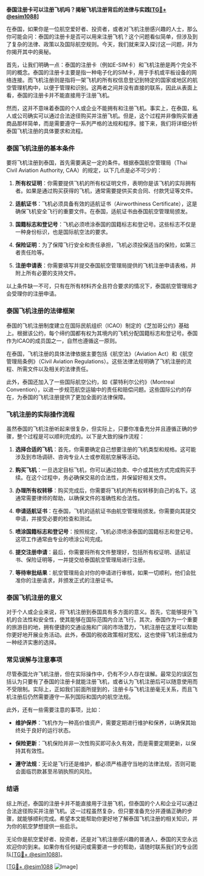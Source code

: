 **泰国注册卡可以注册飞机吗？揭秘飞机注册背后的法律与实践[[TG💪+ @esim1088](https://t.me/s/esim1088)]**

在泰国，如果你是一位航空爱好者、投资者，或者对飞机注册感兴趣的人士，那么你可能会问：泰国的注册卡是否可以用来注册飞机？这个问题看似简单，但涉及到了复杂的法律、政策以及国际航空规则。今天，我们就来深入探讨这一问题，并为你揭开其中的奥秘。

首先，让我们明确一点：泰国的注册卡（例如E-SIM卡）和飞机注册是两个完全不同的概念。泰国的注册卡主要是指一种电子化的SIM卡，用于手机或平板设备的网络连接。而飞机注册则是指将一架飞机的所有权信息登记到特定的国家或地区的航空管理机构中，以便于管理和识别。这两者之间并没有直接的联系，因此从表面上看，泰国的注册卡并不能直接用于注册飞机。

然而，这并不意味着泰国的个人或企业不能拥有和注册飞机。事实上，在泰国，私人或公司确实可以通过合法途径购买并注册飞机。但是，这个过程并非像购买普通商品那样简单，而是需要遵守一系列严格的法规和程序。接下来，我们将详细分析泰国飞机注册的具体要求和流程。

### 泰国飞机注册的基本条件

要将飞机注册到泰国，首先需要满足一定的条件。根据泰国航空管理局（Thai Civil Aviation Authority, CAA）的规定，以下几点是必不可少的：

1. **所有权证明**：你需要提供飞机的所有权证明文件，表明你是该飞机的实际拥有者。如果是通过购买获得的飞机，通常需要提供买卖合同、付款凭证等文件。

2. **适航证书**：飞机必须具备有效的适航证书（Airworthiness Certificate），这是确保飞机安全飞行的重要文件。在泰国，适航证书由泰国航空管理局颁发。

3. **国籍标志和登记号**：飞机必须喷涂泰国的国籍标志和登记号。这些标志不仅是一种身份标识，也是国际航空法的要求。

4. **保险证明**：为了保障飞行安全和责任承担，飞机必须投保适当的保险，如第三者责任险等。

5. **注册申请表**：你需要填写并提交泰国航空管理局提供的飞机注册申请表格，并附上所有必要的支持文件。

以上条件缺一不可，只有在所有材料齐全且符合要求的情况下，泰国航空管理局才会受理你的注册申请。

### 泰国飞机注册的法律框架

泰国的飞机注册制度建立在国际民航组织（ICAO）制定的《芝加哥公约》基础上。根据该公约，每个缔约国都有权为其境内的飞机分配国籍标志和登记号。泰国作为ICAO的成员国之一，自然也遵循这一原则。

在泰国，飞机注册的具体法律依据主要包括《航空法》（Aviation Act）和《航空管理局条例》（Civil Aviation Regulations）。这些法律法规明确了飞机注册的流程、所需文件以及相关的法律责任。

此外，泰国还加入了一些国际航空公约，如《蒙特利尔公约》（Montreal Convention），以进一步规范航空运输中的责任和赔偿问题。这些国际公约的存在，为泰国的飞机注册提供了更加全面的法律保障。

### 飞机注册的实际操作流程

虽然泰国的飞机注册听起来很复杂，但实际上，只要你准备充分并且遵循正确的步骤，整个过程是可以顺利完成的。以下是大致的操作流程：

1. **选择合适的飞机**：首先，你需要确定自己想要注册的飞机类型和规格。这可能涉及到市场调研、咨询专业人士或参观航空展等活动。

2. **购买飞机**：一旦选定目标飞机，你可以通过拍卖、中介或其他方式完成购买手续。在这个过程中，务必确保交易的合法性，并保留好相关文件。

3. **办理所有权转移**：购买完成后，你需要将飞机的所有权转移到自己的名下。这通常需要律师的帮助，以确保文件的准确性和合法性。

4. **申请适航证书**：在泰国，飞机的适航证书由航空管理局颁发。你需要向其提交申请，并接受必要的检查和测试。

5. **喷涂国籍标志和登记号**：按照规定，飞机必须喷涂泰国的国籍标志和登记号。这项工作通常由专业的喷涂公司完成。

6. **提交注册申请**：最后，你需要将所有文件整理好，包括所有权证明、适航证书、保险证明等，一并提交给泰国航空管理局进行注册。

7. **等待审批结果**：航空管理局会对你的申请进行审核，如果一切顺利，他们会批准你的注册请求，并颁发正式的注册证书。

### 泰国飞机注册的意义

对于个人或企业来说，将飞机注册到泰国具有多方面的意义。首先，它能够提升飞机的合法性和安全性，使其能够在国际范围内合法飞行。其次，泰国作为一个重要的旅游目的地，拥有便捷的交通设施和广阔的市场潜力，飞机注册在这里可以帮助你更好地开展业务活动。此外，泰国的税收政策相对宽松，这也使得飞机注册成为一种经济实惠的选择。

### 常见误解与注意事项

尽管泰国允许飞机注册，但在实际操作中，仍有不少人存在误解。最常见的误区包括认为只要有了泰国的注册卡就能注册飞机，或者认为飞机注册后可以随意使用而不受限制。实际上，正如我们前面所提到的，注册卡与飞机注册毫无关系，而且飞机注册后仍然需要遵守一系列国际和国内的航空法规。

此外，还有一些需要注意的事项，比如：

- **维护保养**：飞机作为一种高价值资产，需要定期进行维护和保养，以确保其始终处于良好的运行状态。
  
- **保险更新**：飞机保险并非一次性购买即可永久有效，而是需要定期更新，以保持其有效性。

- **遵守法规**：无论是飞行还是维护，都必须严格遵守当地的法律法规，否则可能会面临罚款甚至吊销执照的风险。

### 结语

综上所述，泰国的注册卡并不能直接用于注册飞机，但泰国的个人和企业可以通过合法途径购买并注册飞机。这一过程虽然复杂，但只要准备充分并遵循正确的步骤，就能够顺利完成。希望本文能帮助你更好地了解泰国飞机注册的相关知识，并为你的航空梦想提供一些启示。

无论你是航空爱好者、投资者，还是对飞机注册感兴趣的普通人，泰国的天空永远欢迎你的到来。如果你有任何疑问或需要进一步的帮助，请随时联系我们的专业团队[[TG💪+ @esim1088](https://t.me/s/esim1088)]。

[[TG💪+ @esim1088](https://t.me/s/esim1088) ![Image](https://i.postimg.cc/4NQfJmqS/Snipaste-2025-05-13-00-14-12.png)]
